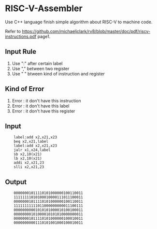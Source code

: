 # RISC-V-Assembler
Use C++ language finish simple algorithm about RISC-V to machine code.

Refer to https://github.com/michaeljclark/rv8/blob/master/doc/pdf/riscv-instructions.pdf page1. 

## Input Rule
1. Use ":" after certain label
2. Use "," between two register
3. Use " " btween kind of instruction and register
## Kind of Error
1. Error : it don't have this instruction
2. Error : it don't have this label
3. Error : it don't have this register
## Input
```
    label:add x2,x21,x23
    beq x2,x21,label
    label:add x2,x21,x23
    jalr x1,x24,label
    sb x2,10(x21)
    lb x2,10(x21)
    addi x2,x21,23
    slli x2,x21,23
```

## Output
```
    00000001011110101000000100110011
    11111111010100010000111011100011
    00000001011110101000000100110011
    11111111111011000000000011100111
    00000000001010101000010100100011
    00000000101000010101010000000011
    00000001011110101000000100010011
    00000000001110101001000100010011
```
